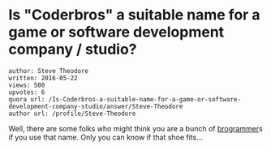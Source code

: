 # Is "Coderbros" a suitable name for a game or software development company / studio?

	author: Steve Theodore
	written: 2016-05-22
	views: 500
	upvotes: 6
	quora url: /Is-Coderbros-a-suitable-name-for-a-game-or-software-development-company-studio/answer/Steve-Theodore
	author url: /profile/Steve-Theodore


Well, there are some folks who might think you are a bunch of [brogrammer](http://www.urbandictionary.com/define.php?term=brogrammer)s if you use that name. Only you can know if that shoe fits…

